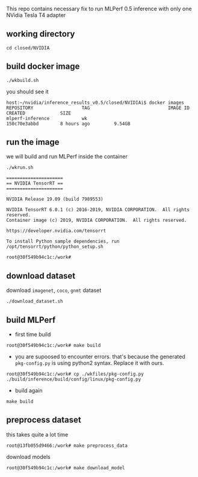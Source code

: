 This repo contains necessary fix to run MLPerf 0.5 inference with only one NVidia Tesla T4 adapter

## working directory
```
cd closed/NVIDIA
```

## build docker image
```
./wkbuild.sh
```

you should see it 
```
host:~/nvidia/inference_results_v0.5/closed/NVIDIAi$ docker images 
REPOSITORY                  TAG                             IMAGE ID            CREATED             SIZE
mlperf-inference            wk                              150c70e3abbd        8 hours ago         9.54GB
```

## run the image
we will build and run MLPerf inside the container
```
./wkrun.sh

=====================
== NVIDIA TensorRT ==
=====================

NVIDIA Release 19.09 (build 7989553)

NVIDIA TensorRT 6.0.1 (c) 2016-2019, NVIDIA CORPORATION.  All rights reserved.
Container image (c) 2019, NVIDIA CORPORATION.  All rights reserved.

https://developer.nvidia.com/tensorrt

To install Python sample dependencies, run /opt/tensorrt/python/python_setup.sh

root@30f549b94c1c:/work# 

```

## download dataset
download `imagenet`, `coco`, `gnmt` dataset
```
./download_dataset.sh
```

## build MLPerf

* first time build 
```
root@30f549b94c1c:/work# make build 
```

* you are supoosed to encounter errors.   that's because the generated `pkg-config.py` is using python2 syntax.  Replace it with ours.

```
root@30f549b94c1c:/work# cp ./wkfiles/pkg-config.py ./build/inference/build/config/linux/pkg-config.py
```
* build again
```
make build
```

## preprocess dataset
this takes quite a lot time
```
root@13fb055d9466:/work# make preprocess_data
```
download models
```
root@30f549b94c1c:/work# make download_model
```

